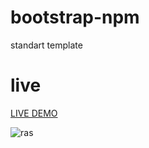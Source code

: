 # bootstrap-npm
standart template 

# live 

<a href="https://majestic-churros-4b4ccc.netlify.app/"> LIVE DEMO </a>

<img src="hhtps://picsum.photos/id/413/200/200" alt='ras' >
